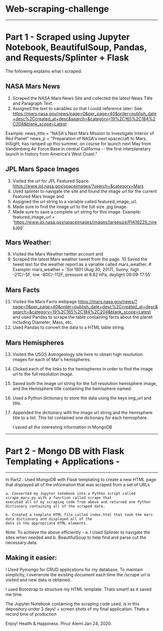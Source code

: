 # Web-scraping-challenge
------------------------

# Part 1 - Scraped using Jupyter Notebook, BeautifulSoup, Pandas, and Requests/Splinter + Flask

  The following explains what i scraped:

## NASA Mars News

 1. Scraped the NASA Mars News Site and collected the latest News Title and Paragraph Text.
 2. Assigned the text to variables so that I could reference later: See:
 https://mars.nasa.gov/news/page=0&per_page=40&order=publish_date+desc%2Ccreated_at+desc&search=&category=19%2C165%2C184%2C204&blank_scope=Latest

Example:
news_title = "NASA's Next Mars Mission to Investigate Interior of Red Planet"
news_p = "Preparation of NASA's next spacecraft to Mars, InSight, has ramped up this summer, on course for launch next May from Vandenberg Air Force Base in central California -- the first interplanetary launch in history from America's West Coast."

## JPL Mars Space Images
  3. Visited the url for JPL Featured Space. https://www.jpl.nasa.gov/spaceimages/?search=&category=Mars
  4. Used splinter to navigate the site and found the image url for the current Featured Mars Image and 
  5. Assigned the url string to a variable called featured_image_url.
  6. Made sure to find the image url to the full size .jpg image.
  7. Made sure to save a complete url string for this image.
    Example:
    featured_image_url = 'https://www.jpl.nasa.gov/spaceimages/images/largesize/PIA16225_hires.jpg'
    
## Mars Weather:

  8. Visited the Mars Weather twitter account and 
  9. Scraped the latest Mars weather tweet from the page. 
  10 Saved the tweet text for the weather report as a variable called mars_weather.
    # Example:
    mars_weather = 'Sol 1801 (Aug 30, 2017), Sunny, high -21C/-5F, low -80C/-112F, pressure at 8.82 hPa, daylight 06:09-17:55'
    
## Mars Facts

  11. Visited the Mars Facts webpage https://mars.nasa.gov/news/?page=0&per_page=40&order=publish_date+desc%2Ccreated_at+desc&search=&category=19%2C165%2C184%2C204&blank_scope=Latest
  and used Pandas to scrape the table containing facts about the planet including Diameter, Mass, etc.
  12. Used Pandas to convert the data to a HTML table string.
  
## Mars Hemispheres

  13. Visited the USGS Astrogeology site here to obtain high resolution images for each of Mar's hemispheres.
  14. Clicked each of the links to the hemispheres in order to find the image url to the full resolution image.
  15. Saved both the image url string for the full resolution hemisphere image, and the Hemisphere title containing 
      the hemisphere named. 
  16. Used a Python dictionary to store the data using the keys img_url and title.
  17. Appended the dictionary with the image url string and the hemisphere title to a list. 
      This list contained one dictionary for each hemisphere.
      
      I saved all the interesting information in MongoDB

----------------------------------------------------------------------------------------------------------
#                     Part 2 - Mongo DB  with Flask Templating + Applications                           -
----------------------------------------------------------------------------------------------------------

In Part2 : Used MongoDB with Flask templating to create a new HTML page that displayed all of the information 
that was scraped from  a set of URLs 

    a. Converted my Jupyter notebook into a Python script called scrape_mars.py with a function called scrape that 
    executed all of my scraping code from above and returned one Python dictionary containing all of the scraped data.
    
    b. Created a template HTML file called index.html that took the mars data dictionary and displayed all of the 
    data in the appropriate HTML elements. 
    
Note: To achieve the above efficiently - a. I Used Splinter to navigate the sites when needed and 
                                         b.  BeautifulSoup to help find and parse out the necessary data.



## Making it easier:

I Used Pymongo for CRUD applications for my database. To maintain simplicity, I overwrote the existing document each time the /scrape url is visited and new data is obtained.

I used Bootstrap to structure my HTML template. Thats smart! as it saved me time.

The Jupyter Notebook containing the scraping code used, is in this depository under 3 days! + screen shots of my final application. Thats a record time of production

Enjoy! Health & Happiness. Piruz Alemi Jan 24, 2020.
